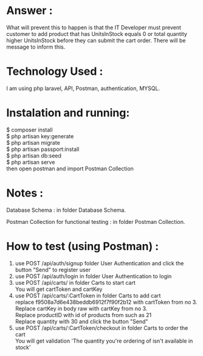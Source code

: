 # Answer :

What will prevent this to happen is that the IT Developer must prevent customer to add product that has UnitsInStock equals 0 or total quantity higher UnitsInStock
before they can submit the cart order. There will be message to inform this.  </br>

# Technology Used :

I am using php laravel, API, Postman, authentication, MYSQL.

# Instalation and running:
$ composer install </br>
$ php artisan key:generate </br>
$ php artisan migrate </br>
$ php artisan passport:install </br>
$ php artisan db:seed </br>
$ php artisan serve </br>
then open postman and import Postman Collection

# Notes :

Database Schema : in folder Database Schema. </br>  

Postman Collection for functional testing : in folder  Postman Collection. </br>  

# How to test (using Postman) :

1. use POST /api/auth/signup folder User Authentication and click the button "Send" to register user</br>  
2. use POST /api/auth/login in folder User Authentication to login</br>  
3. use POST /api/carts/ in folder Carts to start cart  
   You will get cartToken and cartKey</br> 
3. use POST /api/carts/:CartToken in folder Carts to add cart</br>
   replace f9508a7d6e438beddb6912f7f90f2b12 with cartToken from no 3.</br> 
   Replace cartKey in body raw with cartKey from no 3.</br>
   Replace productID with id of products from such as 21 </br>
   Replace quantity with 30 and click the button "Send"</br>
4. use POST /api/carts/:CartToken/checkout in folder Carts to order the cart</br>
   You will get validation 'The quantity you're ordering of  isn't available in stock'  
  